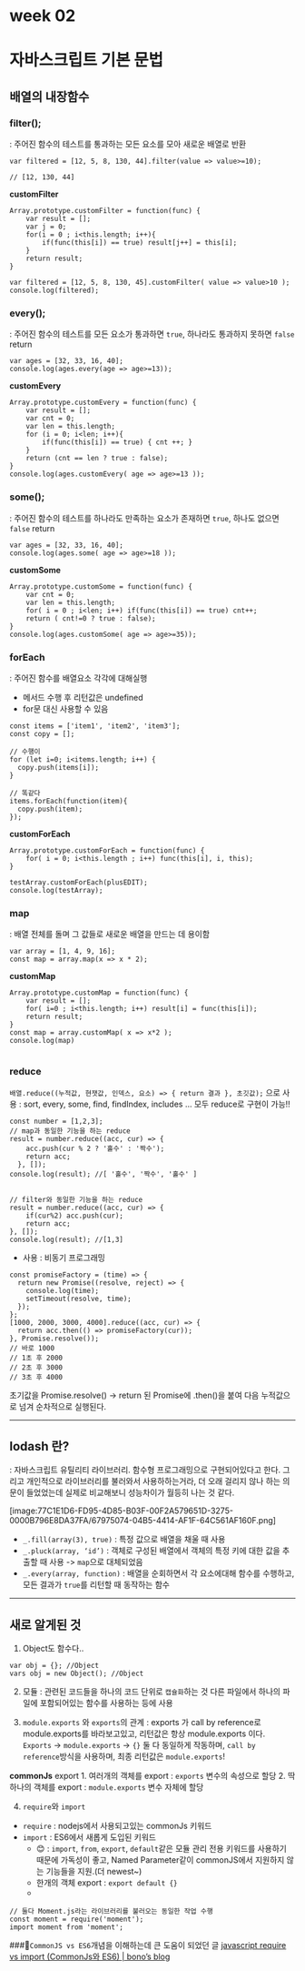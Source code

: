 # week 02
# 자바스크립트 기본 문법
## 배열의 내장함수
### filter();
: 주어진 함수의 테스트를 통과하는 모든 요소를 모아 새로운 배열로 반환
```
var filtered = [12, 5, 8, 130, 44].filter(value => value>=10);  

// [12, 130, 44]

```

**customFilter**
```
Array.prototype.customFilter = function(func) {
    var result = [];
    var j = 0;
    for(i = 0 ; i<this.length; i++){
        if(func(this[i]) == true) result[j++] = this[i];
    }
    return result; 
}

var filtered = [12, 5, 8, 130, 45].customFilter( value => value>10 );
console.log(filtered);

```

### every();
: 주어진 함수의 테스트를 모든 요소가 통과하면 `true`, 하나라도 통과하지 못하면 `false`  return
```
var ages = [32, 33, 16, 40];
console.log(ages.every(age => age>=13));

```

**customEvery**
```
Array.prototype.customEvery = function(func) {
    var result = []; 
    var cnt = 0;
    var len = this.length;
    for (i = 0; i<len; i++){
        if(func(this[i]) == true) { cnt ++; }
    }
    return (cnt == len ? true : false);
}
console.log(ages.customEvery( age => age>=13 ));

```


### some();
: 주어진 함수의 테스트를 하나라도 만족하는 요소가 존재하면 `true`, 하나도 없으면 `false` return
```
var ages = [32, 33, 16, 40];
console.log(ages.some( age => age>=18 ));
```

**customSome**
```
Array.prototype.customSome = function(func) {
    var cnt = 0; 
    var len = this.length;
    for( i = 0 ; i<len; i++) if(func(this[i]) == true) cnt++;
    return ( cnt!=0 ? true : false);
}
console.log(ages.customSome( age => age>=35)); 

```


### forEach
: 주어진 함수를 배열요소 각각에 대해실행
- 메서드 수행 후 리턴값은 undefined
- for문 대신 사용할 수 있음
```
const items = ['item1', 'item2', 'item3'];
const copy = [];

// 수행이
for (let i=0; i<items.length; i++) {
  copy.push(items[i]);
}

// 똑같다
items.forEach(function(item){
  copy.push(item);
});

```

**customForEach**
```
Array.prototype.customForEach = function(func) {
    for( i = 0; i<this.length ; i++) func(this[i], i, this);
}

testArray.customForEach(plusEDIT);
console.log(testArray);

```


### map
: 배열 전체를 돌며 그 값들로 새로운 배열을 만드는 데 용이함
```
var array = [1, 4, 9, 16];
const map = array.map(x => x * 2);
```

**customMap**
```
Array.prototype.customMap = function(func) {
    var result = [];
    for( i=0 ; i<this.length; i++) result[i] = func(this[i]);
    return result;
}
const map = array.customMap( x => x*2 );
console.log(map)


```



### reduce
`배열.reduce((누적값, 현잿값, 인덱스, 요소) => { return 결과 }, 초깃값);` 으로 사용
: sort, every, some, find, findIndex, includes … 모두 reduce로 구현이 가능!! 
```
const number = [1,2,3];
// map과 동일한 기능을 하는 reduce
result = number.reduce((acc, cur) => {
    acc.push(cur % 2 ? '홀수' : '짝수');
    return acc;
  }, []);
console.log(result); //[ '홀수', '짝수', '홀수' ]


// filter와 동일한 기능을 하는 reduce
result = number.reduce((acc, cur) => {
    if(cur%2) acc.push(cur);
    return acc;
}, []);
console.log(result); //[1,3] 

```

- 사용 : 비동기 프로그래밍
```
const promiseFactory = (time) => {
  return new Promise((resolve, reject) => {
    console.log(time); 
    setTimeout(resolve, time);
  });
};
[1000, 2000, 3000, 4000].reduce((acc, cur) => {
  return acc.then(() => promiseFactory(cur));
}, Promise.resolve());
// 바로 1000
// 1초 후 2000
// 2초 후 3000
// 3초 후 4000
```

초기값을 Promise.resolve() -> return 된 Promise에 .then()을 붙여 다음 누적값으로 넘겨 순차적으로 실행된다. 





---

## lodash 란?
: 자바스크립트 유틸리티 라이브러리. 함수형 프로그래밍으로 구현되어있다고 한다.
그리고 개인적으로 라이브러리를 불러와서 사용하하는거라, 더 오래 걸리지 않나 하는 의문이 들었었는데 실제로 비교해보니 성능차이가 월등히 나는 것 같다. 

[image:77C1E1D6-FD95-4D85-B03F-00F2A579651D-3275-0000B796E8DA37FA/67975074-04B5-4414-AF1F-64C561AF160F.png]

- `_.fill(array(3), true)` : 특정 값으로 배열을 채울 때 사용 
- `_.pluck(array, ‘id’)` : 객체로 구성된 배열에서 객체의 특정 키에 대한 값을 추출할 때 사용 -> `map`으로 대체되었음 
- `_.every(array, function)` : 배열을 순회하면서 각 요소에대해 함수를 수행하고, 모든 결과가 `true`를 리턴할 때 동작하는 함수 














---

## 새로 알게된 것
1. Object도 함수다..
```
var obj = {}; //Object
vars obj = new Object(); //Object
```


2. 모듈
: 관련된 코드들을 하나의 코드 단위로 `캡슐화`하는 것
다른 파일에서 하나의 파일에 포함되어있는 함수를 사용하는 등에 사용

3. `module.exports` 와 `exports`의 관계
: exports 가 call by reference로 module.exports를 바라보고있고, 리턴값은 항상 module.exports 이다. 
`Exports` -> `module.exports` -> `{}` 
둘 다 동일하게 작동하며, `call by reference`방식을 사용하며, 최종 리턴값은 `module.exports`!

**commonJs** export
	1. 여러개의 객체를 export : `exports` 변수의 속성으로 할당
	2. 딱 하나의 객체를 export : `module.exports` 변수 자체에 할당

4. `require`와 `import`
- `require` : nodejs에서 사용되고있는 commonJs 키워드
- `import` : ES6에서 새롭게 도입된 키워드
	- 😊 : `import`, `from`, `export`, `default`같은 모듈 관리 전용 키워드를 사용하기 때문에 가독성이 좋고, Named Parameter같이 commonJS에서 지원하지 않는 기능들을 지원.(더 newest~) 
	- 한개의 객체 export : `export default {} `
	- 
```
// 둘다 Moment.js라는 라이브러리를 불러오는 동일한 작업 수행
const moment = require('moment');
import moment from 'moment';
```


###📎`CommonJS vs ES6`개념을 이해하는데 큰 도움이 되었던 글
[javascript require vs import (CommonJs와 ES6) | bono’s blog](https://blueshw.github.io/2017/05/16/ES-require-vs-import/)
